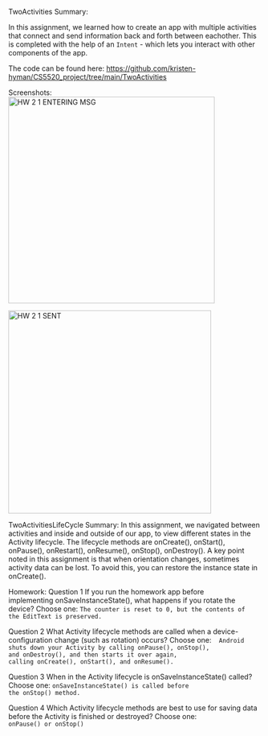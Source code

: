TwoActivities Summary:

In this assignment, we learned how to create an app with multiple activities that connect and send information back and forth between eachother.
This is completed with the help of an `Intent` - which lets you interact with other components of the app. 

The code can be found here: https://github.com/kristen-hyman/CS5520_project/tree/main/TwoActivities

Screenshots:  
<img width="411" alt="HW 2 1 ENTERING MSG" src="https://user-images.githubusercontent.com/33691856/134414881-678cb284-7a0d-43e1-93de-56a46dc04801.png">
  
<img width="404" alt="HW 2 1 SENT" src="https://user-images.githubusercontent.com/33691856/134414899-2da4bcb7-eb3a-4015-9bd4-6744e9435fd0.png">



TwoActivitiesLifeCycle Summary:
In this assignment, we navigated between activities and inside and outside of our app, to view different states in the Activity lifecycle. 
The lifecycle methods are onCreate(), onStart(), onPause(), onRestart(), onResume(), onStop(), onDestroy().
A key point noted in this assignment is that when orientation changes, sometimes activity data can be lost. To avoid this, you can
restore the instance state in onCreate().


Homework:
Question 1
If you run the homework app before implementing onSaveInstanceState(), what happens if you rotate the device? Choose one:
`The counter is reset to 0, but the contents of the EditText is preserved.`

Question 2
What Activity lifecycle methods are called when a device-configuration change (such as rotation) occurs? Choose one: 
` Android shuts down your Activity by calling onPause(), onStop(), and onDestroy(), and then starts it over again, calling onCreate(), onStart(), and onResume().`

Question 3
When in the Activity lifecycle is onSaveInstanceState() called? Choose one:
`onSaveInstanceState() is called before the onStop() method.`

Question 4
Which Activity lifecycle methods are best to use for saving data before the Activity is finished or destroyed? Choose one:
`onPause() or onStop()`
